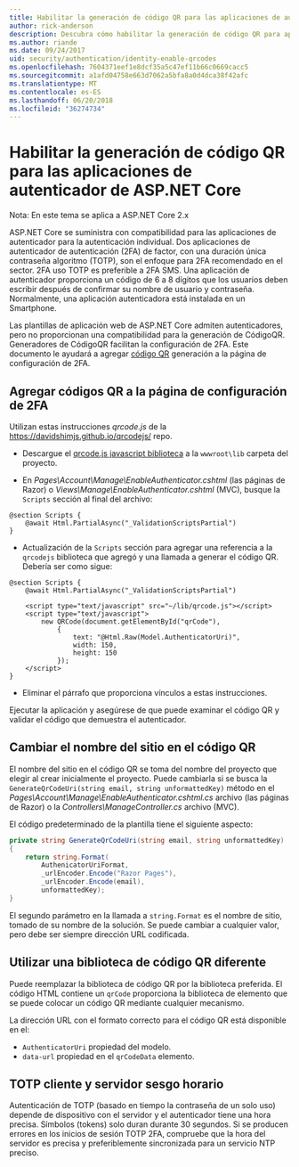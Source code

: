 ```yaml
---
title: Habilitar la generación de código QR para las aplicaciones de autenticador de ASP.NET Core
author: rick-anderson
description: Descubra cómo habilitar la generación de código QR para aplicaciones de autenticador que funcionan con la autenticación de dos factores principales de ASP.NET.
ms.author: riande
ms.date: 09/24/2017
uid: security/authentication/identity-enable-qrcodes
ms.openlocfilehash: 7604371eef1e8dcf35a5c47ef11b66c0669cacc5
ms.sourcegitcommit: a1afd04758e663d7062a5bfa8a0d4dca38f42afc
ms.translationtype: MT
ms.contentlocale: es-ES
ms.lasthandoff: 06/20/2018
ms.locfileid: "36274734"
---
```

# <a name="enable-qr-code-generation-for-authenticator-apps-in-aspnet-core"></a>Habilitar la generación de código QR para las aplicaciones de autenticador de ASP.NET Core

Nota: En este tema se aplica a ASP.NET Core 2.x

ASP.NET Core se suministra con compatibilidad para las aplicaciones de autenticador para la autenticación individual. Dos aplicaciones de autenticador de autenticación (2FA) de factor, con una duración única contraseña algoritmo (TOTP), son el enfoque para 2FA recomendado en el sector. 2FA uso TOTP es preferible a 2FA SMS. Una aplicación de autenticador proporciona un código de 6 a 8 dígitos que los usuarios deben escribir después de confirmar su nombre de usuario y contraseña. Normalmente, una aplicación autenticadora está instalada en un Smartphone.

Las plantillas de aplicación web de ASP.NET Core admiten autenticadores, pero no proporcionan una compatibilidad para la generación de CódigoQR. Generadores de CódigoQR facilitan la configuración de 2FA. Este documento le ayudará a agregar [código QR](https://wikipedia.org/wiki/QR_code) generación a la página de configuración de 2FA.

## <a name="adding-qr-codes-to-the-2fa-configuration-page"></a>Agregar códigos QR a la página de configuración de 2FA

Utilizan estas instrucciones *qrcode.js* de la https://davidshimjs.github.io/qrcodejs/ repo.

* Descargue el [qrcode.js javascript biblioteca](https://davidshimjs.github.io/qrcodejs/) a la `wwwroot\lib` carpeta del proyecto.

* En *Pages\Account\Manage\EnableAuthenticator.cshtml* (las páginas de Razor) o *Views\Manage\EnableAuthenticator.cshtml* (MVC), busque la `Scripts` sección al final del archivo:

```cshtml
@section Scripts {
    @await Html.PartialAsync("_ValidationScriptsPartial")
}
```

* Actualización de la `Scripts` sección para agregar una referencia a la `qrcodejs` biblioteca que agregó y una llamada a generar el código QR. Debería ser como sigue:

```cshtml
@section Scripts {
    @await Html.PartialAsync("_ValidationScriptsPartial")

    <script type="text/javascript" src="~/lib/qrcode.js"></script>
    <script type="text/javascript">
        new QRCode(document.getElementById("qrCode"),
            {
                text: "@Html.Raw(Model.AuthenticatorUri)",
                width: 150,
                height: 150
            });
    </script>
}
```

* Eliminar el párrafo que proporciona vínculos a estas instrucciones.

Ejecutar la aplicación y asegúrese de que puede examinar el código QR y validar el código que demuestra el autenticador.

## <a name="change-the-site-name-in-the-qr-code"></a>Cambiar el nombre del sitio en el código QR

El nombre del sitio en el código QR se toma del nombre del proyecto que elegir al crear inicialmente el proyecto. Puede cambiarla si se busca la `GenerateQrCodeUri(string email, string unformattedKey)` método en el *Pages\Account\Manage\EnableAuthenticator.cshtml.cs* archivo (las páginas de Razor) o la *Controllers\ManageController.cs* archivo (MVC). 

El código predeterminado de la plantilla tiene el siguiente aspecto:

```c#
private string GenerateQrCodeUri(string email, string unformattedKey)
{
    return string.Format(
        AuthenicatorUriFormat,
        _urlEncoder.Encode("Razor Pages"),
        _urlEncoder.Encode(email),
        unformattedKey);
}
```

El segundo parámetro en la llamada a `string.Format` es el nombre de sitio, tomado de su nombre de la solución. Se puede cambiar a cualquier valor, pero debe ser siempre dirección URL codificada.

## <a name="using-a-different-qr-code-library"></a>Utilizar una biblioteca de código QR diferente

Puede reemplazar la biblioteca de código QR por la biblioteca preferida. El código HTML contiene un `qrCode` proporciona la biblioteca de elemento que se puede colocar un código QR mediante cualquier mecanismo.

La dirección URL con el formato correcto para el código QR está disponible en el:

* `AuthenticatorUri` propiedad del modelo.
* `data-url` propiedad en el `qrCodeData` elemento. 

## <a name="totp-client-and-server-time-skew"></a>TOTP cliente y servidor sesgo horario

Autenticación de TOTP (basado en tiempo la contraseña de un solo uso) depende de dispositivo con el servidor y el autenticador tiene una hora precisa. Símbolos (tokens) solo duran durante 30 segundos. Si se producen errores en los inicios de sesión TOTP 2FA, compruebe que la hora del servidor es precisa y preferiblemente sincronizada para un servicio NTP preciso.
